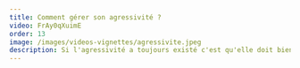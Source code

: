 ```yaml
---
title: Comment gérer son agressivité ?
video: FrAy0qXuimE
order: 13
image: /images/videos-vignettes/agressivite.jpeg
description: Si l'agressivité a toujours existé c'est qu'elle doit bien avoir un but qui la rend utile dans la nature ! C'est ce que nous verrons dans cette vidéo et Catherine nous expliquera comment la gérer pour soi même et les autres.
---
```

